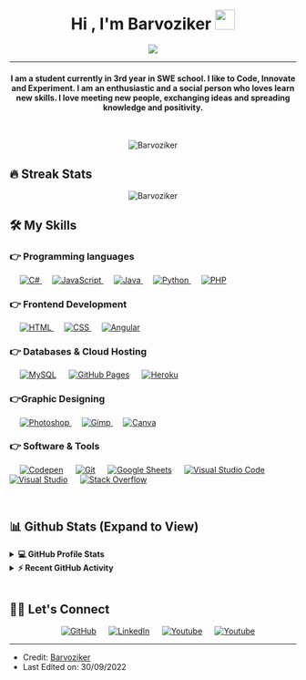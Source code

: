 
<h1 align="center">Hi , I'm Barvoziker <img src="https://media.giphy.com/media/hvRJCLFzcasrR4ia7z/giphy.gif" width="35"></h1>
<p align="center">
  <a href="https://github.com/DenverCoder1/readme-typing-svg"><img src="https://readme-typing-svg.demolab.com?font=Fira+Code&pause=1000&color=21FFEE&width=435&lines=SWE+Student"></a>
</p>
<hr/>
<h4 align="center">I am a student currently in 3rd year in SWE school. I like to Code, Innovate and Experiment. I am an enthusiastic and a social person who loves learn new skills. I love meeting new people, exchanging ideas and spreading knowledge and positivity.</h4>
<br>
<p align="center"> <img src="https://komarev.com/ghpvc/?username=Barvoziker&label=Profile%20views&color=0e75b6&style=plastic" alt="Barvoziker" /> </p>

## 🔥 Streak Stats
<p align="center"><img src="https://github-readme-streak-stats.herokuapp.com/?user=Barvoziker&theme=midnight-purple&hide_border=false&border_radius=4.5&locale=en&date_format=&properties=background" alt="Barvoziker"  /></p>


## 🛠️ My Skills

### 👉 Programming languages

<p align="left"> 
  &emsp; 
  <a href="https://learn.microsoft.com/en-us/dotnet/csharp/" target="_blank"> 
    <img alt="C#" src="https://img.shields.io/badge/C%23-239120?style=for-the-badge&logo=c-sharp&logoColor=white">
  </a>
  &emsp;
  <a href="https://developer.mozilla.org/en-US/docs/Web/JavaScript" target="_blank"> 
     <img alt="JavaScript" src="https://img.shields.io/badge/JavaScript%20-%23F7DF1E.svg?logo=javascript&logoColor=black">
   </a>
  &emsp;
  <a href="https://www.java.com" target="_blank"> 
    <img alt="Java" src="https://img.shields.io/badge/Java-%23007396.svg?logo=java&logoColor=white">
  </a>
  &emsp;
   <a href="https://www.python.org" target="_blank">
    <img alt="Python" src="https://img.shields.io/badge/Python%20-%2314354C.svg?logo=python&logoColor=white">
  </a>
  &emsp;
  <a href="https://www.php.net/">
    <img alt="PHP" src="https://img.shields.io/badge/PHP-%23777BB4.svg?logo=php&logoColor=white"/>
  </a>
</p>

### 👉 Frontend Development
<p align="left"> 
  &emsp; 
  <a href="https://www.w3.org/html/" target="_blank"> 
   <img alt="HTML" src="https://img.shields.io/badge/HTML5%20-%23E34F26.svg?logo=html5&logoColor=white">
  </a>   
  &emsp;
  <a href="https://www.w3schools.com/css/" target="_blank">
    <img alt="CSS" src="https://img.shields.io/badge/CSS%20-%231572B6.svg?logo=css3&logoColor=white">
  </a> 
   &emsp;
  <a href="https://angular.io/" target="_blank"> 
    <img alt="Angular" src="https://img.shields.io/badge/Angular-DD0031?style=for-the-badge&logo=angular&logoColor=white">
  </a>
</p>

### 👉 Databases & Cloud Hosting
<p align="left">
  &emsp;
    <a href="https://www.mysql.com/"><img alt="MySQL" src="https://img.shields.io/badge/MySQL-%2300f.svg?style=flat&llogo=mysql&logoColor=white"></a>
  &emsp;
    <a href="https://www.github.com"><img alt="GitHub Pages" src="https://img.shields.io/badge/GitHub%20Pages-%23327FC7.svg?style=flat&llogo=github&logoColor=white"></a>
  &emsp;
    <a href="https://www.heroku.com/"><img alt="Heroku" src="https://img.shields.io/badge/Heroku%20-%23430098.svg?logo=heroku&logoColor=white"></a>  
 </p>
  
### 👉Graphic Designing
<p align="left">
  &emsp;
   <a href="https://www.adobe.com/products/photoshop.html" target="_blank"> 
    <img alt="Photoshop" src="https://img.shields.io/badge/Adobe%20Photoshop-31A8FF?style=for-the-badge&logo=Adobe%20Photoshop&logoColor=black"/>
  </a> 
  &emsp;
  <a href="https://www.gimp.org/downloads/" target="_blank"> 
    <img alt="Gimp" src="https://img.shields.io/badge/gimp-5C5543?style=for-the-badge&logo=gimp&logoColor=white"/> 
  </a> 
    &emsp;
  <a href="https://www.canva.com/">
  	<img alt="Canva" src="https://img.shields.io/badge/Canva-%2300C4CC.svg?style=flat&logo=Canva&logoColor=white"/>
  </a>
 </p>

 ### 👉 Software & Tools
 
<p>
  &emsp;
    <a href="#"><img alt="Codepen" src="https://img.shields.io/badge/Codepen-000000.svg?logo=codepen&logoColor=white"></a>
  &emsp;
    <a href="#"><img alt="Git" src="https://img.shields.io/badge/Git%20-%23F05033.svg?logo=git&logoColor=white"></a>
  &emsp;
    <a href="#"><img alt="Google Sheets" src="https://img.shields.io/badge/Google%20Sheets%20-%2334A853.svg?logo=google%20sheets&logoColor=white"></a>
  &emsp;
    <a href="#"><img alt="Visual Studio Code" src="https://img.shields.io/badge/Visual%20Studio%20Code-0078d7.svg?logo=visual-studio-code&logoColor=white"></a>
  &emsp;
    <a href="#"><img alt="Visual Studio" src="https://img.shields.io/badge/Visual_Studio-5C2D91?style=for-the-badge&logo=visual%20studio&logoColor=white"></a>
  &emsp;
    <a href="#"><img alt="Stack Overflow" src="https://img.shields.io/badge/-Stack%20Overflow-FE7A16?logo=stack-overflow&logoColor=white"></a>
  &emsp;
</p>

<br/>

## 📊 Github Stats (Expand to View) 


<details> 
  <summary><b>💻 GitHub Profile Stats</b></summary>
  <br/>
  <p align="center">
    <a href="https://github.com/anuraghazra/github-readme-stats"><img alt="Barvoziker's Github Stats" src="https://github-readme-stats.vercel.app/api?username=Barvoziker&show_icons=true&count_private=true&theme=midnight-purple" height="192px"/></a>
<br/>
  &nbsp;
	  <img src="https://github-readme-stats.vercel.app/api/top-langs?username=Barvoziker&show_icons=true&locale=en&layout=compact&theme=midnight-purple" alt="Barvoziker" height="192px"/>
  <br/>
  <b>Note:</b> Top languages is only a metric of the languages my public code consists of and doesn't reflect experience or skill level.
  </p>
</details>


<details>
  <summary><b>⚡ Recent GitHub Activity</b></summary>
  <br/>
   <a href="https://github.com/Barvoziker"><img alt="Barvoziker's Activity Graph" src="https://activity-graph.herokuapp.com/graph?username=Barvoziker&custom_title=Barvoziker%27s%20Contribution%20Graph&theme=react-dark" /></a>
  <br/>

</details>

<br/>

## 🙋‍♀️ Let's Connect
<p align="center">
&emsp;
	<a href="https://github.com/Barvoziker"><img src="https://img.shields.io/badge/GitHub-100000?style=for-the-badge&logo=github&logoColor=white" alt="GitHub"/></a>
  &emsp;
	<a href="https://www.linkedin.com/in/mathis-buchet-0b08181b7"><img src="https://img.shields.io/badge/LinkedIn-0077B5?style=for-the-badge&logo=linkedin&logoColor=white" alt="LinkedIn"/></a>
  &emsp;
	<a href="https://www.youtube.com/channel/UCYXNl_sQM_Y_b58Q7MTCqWQ"><img src="https://img.shields.io/badge/YouTube-FF0000?style=for-the-badge&logo=youtube&logoColor=white" alt="Youtube"/></a>
  &emsp;
  <a href="https://www.twitch.tv/barvoziker_1"><img src="https://img.shields.io/badge/Twitch-9146FF?style=for-the-badge&logo=twitch&logoColor=white" alt="Youtube"/></a>
</p>

<hr/>

* Credit: [Barvoziker](https://github.com/Barvoziker)
* Last Edited on: 30/09/2022









